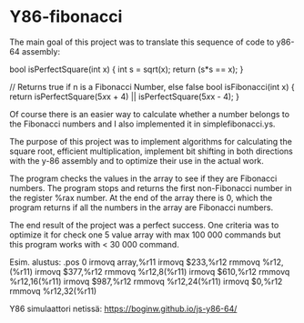 # Y86-fibonacci
The main goal of this project was to translate this sequence of code to y86-64 assembly:

bool isPerfectSquare(int x) {
    int s = sqrt(x);
    return (s*s == x);
}  

// Returns true if n is a Fibonacci Number, else false
bool isFibonacci(int x) {
    return isPerfectSquare(5*x*x + 4) || isPerfectSquare(5*x*x - 4);
}

Of course there is an easier way to calculate whether a number belongs to the Fibonacci numbers and I also implemented it in simplefibonacci.ys.

The purpose of this project was to implement algorithms for calculating the square root, efficient multiplication, implement bit shifting in both directions with the y-86 assembly and to optimize their use in the actual work.


The program checks the values in the array to see if they are Fibonacci numbers. The program stops and returns the first non-Fibonacci number in the register %rax
number. At the end of the array there is 0, which the program returns if all the numbers in the array are Fibonacci numbers.

The end result of the project was a perfect success. One criteria was to optimize it for check one 5 value array with max 100 000 commands but this program works with  < 30 000 command. 

Esim. alustus:
.pos 0
irmovq array,%r11
irmovq $233,%r12
rmmovq %r12,(%r11)
irmovq $377,%r12
rmmovq %r12,8(%r11)
irmovq $610,%r12
rmmovq %r12,16(%r11)
irmovq $987,%r12
rmmovq %r12,24(%r11)
irmovq $0,%r12
rmmovq %r12,32(%r11)

Y86 simulaattori netissä: https://boginw.github.io/js-y86-64/
